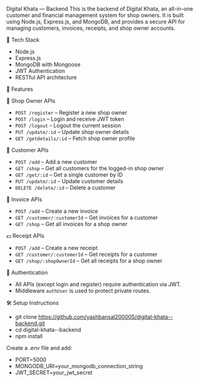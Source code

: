 Digital Khata — Backend
This is the backend of Digital Khata, an all-in-one customer and financial management system for shop owners. It is built using Node.js, Express.js, and MongoDB, and provides a secure API for managing customers, invoices, receipts, and shop owner accounts.

🔧 Tech Stack
- Node.js
- Express.js
- MongoDB with Mongoose
- JWT Authentication
- RESTful API architecture

🚀 Features

🔐 Shop Owner APIs

- `POST /register` – Register a new shop owner  
- `POST /login` – Login and receive JWT token  
- `POST /logout` – Logout the current session  
- `PUT /update/:id` – Update shop owner details  
- `GET /getdetails/:id` – Fetch shop owner profile  

👥 Customer APIs

- `POST /add` – Add a new customer  
- `GET /shop` – Get all customers for the logged-in shop owner  
- `GET /get/:id` – Get a single customer by ID  
- `PUT /update/:id` – Update customer details  
- `DELETE /delete/:id` – Delete a customer  

🧾 Invoice APIs

- `POST /add` – Create a new invoice  
- `GET /customer/:customerId` – Get invoices for a customer  
- `GET /shop` – Get all invoices for a shop owner  

💵 Receipt APIs

- `POST /add` – Create a new receipt  
- `GET /customer/:customerId` – Get receipts for a customer  
- `GET /shop/:shopOwnerId` – Get all receipts for a shop owner  

🔐 Authentication

- All APIs (except login and register) require authentication via JWT.
- Middleware `authUser` is used to protect private routes.

🛠 Setup Instructions
- git clone https://github.com/yashbansal200005/digital-khata--backend.git
- cd digital-khata--backend
- npm install

Create a .env file and add:
- PORT=5000
- MONGODB_URI=your_mongodb_connection_string
- JWT_SECRET=your_jwt_secret
